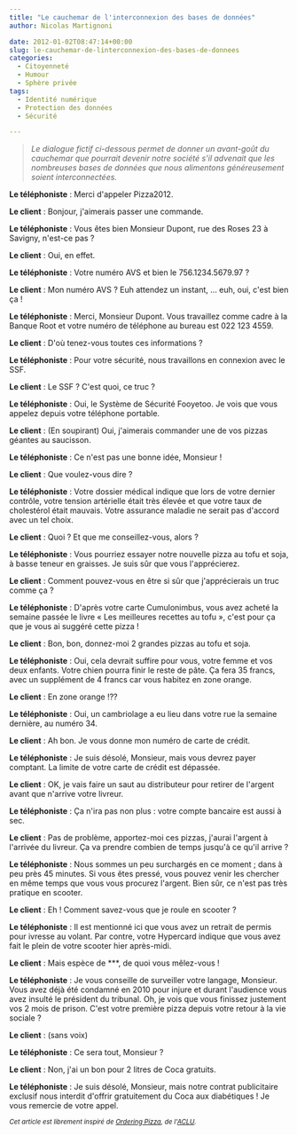 ```yaml
---
title: "Le cauchemar de l'interconnexion des bases de données"
author: Nicolas Martignoni

date: 2012-01-02T08:47:14+00:00
slug: le-cauchemar-de-linterconnexion-des-bases-de-donnees
categories:
  - Citoyenneté
  - Humour
  - Sphère privée
tags:
  - Identité numérique
  - Protection des données
  - Sécurité

---
```

> _Le dialogue fictif ci-dessous permet de donner un avant-goût du cauchemar que pourrait devenir notre société s'il advenait que les nombreuses bases de données que nous alimentons généreusement soient interconnectées._

**Le téléphoniste** : Merci d'appeler Pizza2012.

**Le client** : Bonjour, j'aimerais passer une commande.

**Le téléphoniste** : Vous êtes bien Monsieur Dupont, rue des Roses 23 à Savigny, n'est-ce pas ?

**Le client** : Oui, en effet.

**Le téléphoniste** : Votre numéro AVS et bien le 756.1234.5679.97 ?

**Le client** : Mon numéro AVS ? Euh attendez un instant, &hellip; euh, oui, c'est bien ça !

**Le téléphoniste** : Merci, Monsieur Dupont. Vous travaillez comme cadre à la Banque Root et votre numéro de téléphone au bureau est 022 123 4559.

**Le client** : D'où tenez-vous toutes ces informations ?

**Le téléphoniste** : Pour votre sécurité, nous travaillons en connexion avec le SSF.

**Le client** : Le SSF ? C'est quoi, ce truc ?

**Le téléphoniste** : Oui, le Système de Sécurité Fooyetoo. Je vois que vous appelez depuis votre téléphone portable.

**Le client** : (En soupirant) Oui, j'aimerais commander une de vos pizzas géantes au saucisson.

**Le téléphoniste** : Ce n'est pas une bonne idée, Monsieur !

**Le client** : Que voulez-vous dire ?

**Le téléphoniste** : Votre dossier médical indique que lors de votre dernier contrôle, votre tension artérielle était très élevée et que votre taux de cholestérol était mauvais. Votre assurance maladie ne serait pas d'accord avec un tel choix.

**Le client** : Quoi ? Et que me conseillez-vous, alors ?

**Le téléphoniste** : Vous pourriez essayer notre nouvelle pizza au tofu et soja, à basse teneur en graisses. Je suis sûr que vous l'apprécierez.

**Le client** : Comment pouvez-vous en être si sûr que j'apprécierais un truc comme ça ?

**Le téléphoniste** : D'après votre carte Cumulonimbus, vous avez acheté la semaine passée le livre « Les meilleures recettes au tofu », c'est pour ça que je vous ai suggéré cette pizza !

**Le client** : Bon, bon, donnez-moi 2 grandes pizzas au tofu et soja.

**Le téléphoniste** : Oui, cela devrait suffire pour vous, votre femme et vos deux enfants. Votre chien pourra finir le reste de pâte. Ça fera 35 francs, avec un supplément de 4 francs car vous habitez en zone orange.

**Le client** : En zone orange !??

**Le téléphoniste** : Oui, un cambriolage a eu lieu dans votre rue la semaine dernière, au numéro 34.

**Le client** : Ah bon. Je vous donne mon numéro de carte de crédit.

**Le téléphoniste** : Je suis désolé, Monsieur, mais vous devrez payer comptant. La limite de votre carte de crédit est dépassée.

**Le client** : OK, je vais faire un saut au distributeur pour retirer de l'argent avant que n'arrive votre livreur.

**Le téléphoniste** : Ça n'ira pas non plus : votre compte bancaire est aussi à sec.

**Le client** : Pas de problème, apportez-moi ces pizzas, j'aurai l'argent à l'arrivée du livreur. Ça va prendre combien de temps jusqu'à ce qu'il arrive ?

**Le téléphoniste** : Nous sommes un peu surchargés en ce moment ; dans à peu près 45 minutes. Si vous êtes pressé, vous pouvez venir les chercher en même temps que vous vous procurez l'argent. Bien sûr, ce n'est pas très pratique en scooter.

**Le client** : Eh ! Comment savez-vous que je roule en scooter ?

**Le téléphoniste** : Il est mentionné ici que vous avez un retrait de permis pour ivresse au volant. Par contre, votre Hypercard indique que vous avez fait le plein de votre scooter hier après-midi.

**Le client** : Mais espèce de \***, de quoi vous mêlez-vous !

**Le téléphoniste** : Je vous conseille de surveiller votre langage, Monsieur. Vous avez déjà été condamné en 2010 pour injure et durant l'audience vous avez insulté le président du tribunal. Oh, je vois que vous finissez justement vos 2 mois de prison. C'est votre première pizza depuis votre retour à la vie sociale ?

**Le client** : (sans voix)

**Le téléphoniste** : Ce sera tout, Monsieur ?

**Le client** : Non, j'ai un bon pour 2 litres de Coca gratuits.

**Le téléphoniste** : Je suis désolé, Monsieur, mais notre contrat publicitaire exclusif nous interdit d'offrir gratuitement du Coca aux diabétiques ! Je vous remercie de votre appel.

<small>_Cet article est librement inspiré de [Ordering Pizza][1], de l'[ACLU][2]._</small>

  [1]: https://www.aclu.org/news/aclu-links-pizza-delivery-privacy-erosion-new-online-video "Ordering Pizza"
  [2]: https://www.aclu.org/ "American Civil Liberties Union"

<!--more-->
